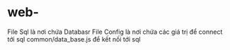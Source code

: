 # web-
File Sql là nơi chứa Databasr
File Config là nơi chứa các giá trị để connect tới sql
common/data_base.js để kết nối tới sql
 
